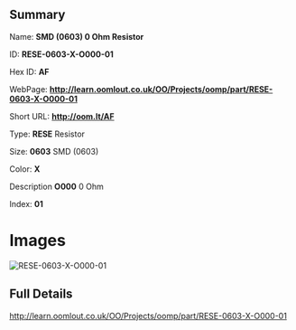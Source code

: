 

## Summary
 
Name: __SMD (0603) 0 Ohm Resistor__

ID: __RESE-0603-X-O000-01__

Hex ID: __AF__

WebPage: __http://learn.oomlout.co.uk/OO/Projects/oomp/part/RESE-0603-X-O000-01__

Short URL: __http://oom.lt/AF__


Type: __RESE__ Resistor 

Size: __0603__ SMD (0603) 

Color: __X__  

Description __O000__ 0 Ohm 

Index: __01__


 # Images
![RESE-0603-X-O000-01](http://oomlout.com/oomp-gen/parts/RESE-0603-X-O000-01/RESE-0603-X-O000-01_420.jpg)



 ## Full Details

 http://learn.oomlout.co.uk/OO/Projects/oomp/part/RESE-0603-X-O000-01














